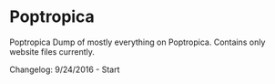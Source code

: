 # Poptropica
Poptropica Dump of mostly everything on Poptropica.
Contains only website files currently.

Changelog:
9/24/2016 - Start





